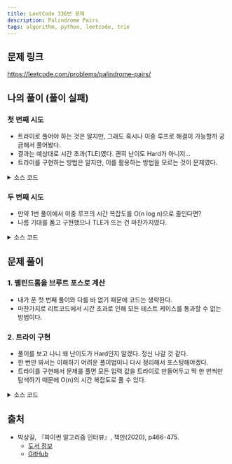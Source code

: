 ```yaml
---
title: LeetCode 336번 문제
description: Palindrome Pairs
tags: algorithm, python, leetcode, trie
---
```


## 문제 링크

https://leetcode.com/problems/palindrome-pairs/

## 나의 풀이 (풀이 실패)

### 첫 번째 시도

- 트라이로 풀어야 하는 것은 알지만, 그래도 혹시나 이중 루프로 해결이 가능할까 궁금해서 풀어봤다.
- 결과는 예상대로 시간 초과(TLE)였다. 괜히 난이도 Hard가 아니지...
- 트라이를 구현하는 방법은 알지만, 이를 활용하는 방법을 모르는 것이 문제였다.

<details>
<summary>소스 코드</summary>
<div markdown="1">

```python
from typing import List


class MySolution1:
    def palindromePairs(self, words: List[str]) -> List[List[int]]:
        result = []

        for i in range(len(words)):
            for j in range(len(words)):
                if i == j:
                    continue
                concat = words[i] + words[j]
                if concat == concat[::-1]:
                    result.append([i, j])

        return result
```

</div>
</details>

### 두 번째 시도

- 만약 1번 풀이에서 이중 루프의 시간 복잡도를 O(n log n)으로 줄인다면?
- 나름 기대를 품고 구현했으나 TLE가 뜨는 건 마찬가지였다.

<details>
<summary>소스 코드</summary>
<div markdown="1">

```python
from typing import List


class MySolution2:
    def palindromePairs(self, words: List[str]) -> List[List[int]]:
        result = []

        for i in range(len(words)):
            for j in range(i+1, len(words)):
                concat = words[i] + words[j]
                if concat == concat[::-1]:
                    result.append([i, j])

                concat = words[j] + words[i]
                if concat == concat[::-1]:
                    result.append([j, i])

        return result
```

</div>
</details>

## 문제 풀이

### 1. 팰린드롬을 브루트 포스로 계산

- 내가 푼 첫 번째 풀이와 다를 바 없기 때문에 코드는 생략한다.
- 마찬가지로 리트코드에서 시간 초과로 인해 모든 테스트 케이스를 통과할 수 없는 방법이다.

### 2. 트라이 구현

- 풀이를 보고 나니 왜 난이도가 Hard인지 알겠다. 정신 나갈 것 같다.
- 한 번만 봐서는 이해하기 어려운 풀이법이니 다시 정리해서 포스팅해야겠다.
- 트라이를 구현해서 문제를 풀면 모든 입력 값을 트라이로 만들어두고 딱 한 번씩만 탐색하기 때문에 O(n)의 시간 복잡도로 풀 수 있다.

<details>
<summary>소스 코드</summary>
<div markdown="1">

```python
import collections
from typing import List


# 트라이를 저장할 노드
class TrieNode:
    def __init__(self):
        # word_id가 -1이면 현재까지의 단어가 words에 존재하지 않다는 의미
        self.word_id = -1

        # 삽입 과정에서 팰린드롬이 발견된 단어의 인덱스를 저장하는 리스트
        self.palindrome_word_ids = []

        self.children = collections.defaultdict(TrieNode)


# 트라이 구현
class Trie:
    def __init__(self):
        self.root = TrieNode()

    # 클래스의 static 메소드 선언
    @staticmethod
    def is_palindrome(word: str) -> bool:
        return word[::] == word[::-1]

    # 단어 삽입
    def insert(self, index: int, word: str) -> None:
        node = self.root

        for i, char in enumerate(reversed(word)):
            # 삽입 과정에서 팰린드롬이 발견되면 파라미터로 받은 단어의 인덱스를 별도로 리스트에 저장
            if self.is_palindrome(word[0:len(word) - i]):
                node.palindrome_word_ids.append(index)
            node = node.children[char]

        # 각각의 단어가 끝나는 지점에 단어 인덱스를 부여
        node.word_id = index

    # 단어 탐색
    def search(self, index: int, word: str) -> List[List[int]]:
        result = []
        node = self.root

        while word:
            # 판별 로직 3
            # 탐색 중간에 word_id가 있고 나머지 문자가 팰린드롬인 경우
            if node.word_id >= 0:
                if self.is_palindrome(word):
                    result.append([index, node.word_id])
            if not word[0] in node.children:
                return result
            node = node.children[word[0]]
            word = word[1:]

        # 판별 로직 1
        # 끝까지 탐색했을 때 word_id가 있는 경우
        # 즉, 두 단어의 길이가 같고 현재 단어를 뒤집었을 때 단어가 트라이에 존재할 때
        if node.word_id >= 0 and node.word_id != index:
            result.append([index, node.word_id])

        # 판별 로직 2
        # 끝까지 탐색했을 때 palindrome_word_ids가 있는 경우
        # 즉, 트라이 삽입 중에 남아 있는 단어가 팰린드롬일 때
        for palindrome_word_id in node.palindrome_word_ids:
            result.append([index, palindrome_word_id])

        return result


class Solution2:
    def palindromePairs(self, words: List[str]) -> List[List[int]]:
        trie = Trie()

        for i, word in enumerate(words):
            trie.insert(i, word)

        results = []
        for i, word in enumerate(words):
            results.extend(trie.search(i, word))

        return results
```

</div>
</details>

## 출처

- 박상길, 『파이썬 알고리즘 인터뷰』, 책만(2020), p466-475.
  - [도서 정보](https://www.onlybook.co.kr/entry/algorithm-interview)
  - [GitHub](https://github.com/onlybooks/algorithm-interview)
